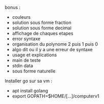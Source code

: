 bonus :

 - couleurs
 - solution sous forme fraction
 - solution sous forme decimal
 - affichage de chaques etapes
 - error syntaxe
 - organisation du polynome 2 puis 1 puis 0
 - algo dit ou il y a une erreur de syntaxe
 - usage et explications
 - main de teste
 - stdin data
 - sous forme naturelle

Installer go sur sa vm :

 - apt install golang
 - export GOPATH=$HOME/[...]/computerv1